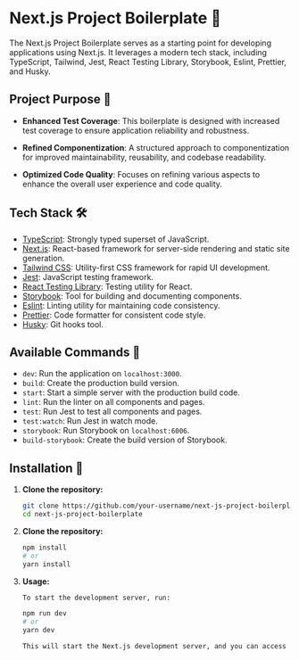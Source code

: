 # Next.js Project Boilerplate 🚀

The Next.js Project Boilerplate serves as a starting point for developing applications using Next.js. It leverages a modern tech stack, including TypeScript, Tailwind, Jest, React Testing Library, Storybook, Eslint, Prettier, and Husky.

## Project Purpose 🎯

- **Enhanced Test Coverage**: This boilerplate is designed with increased test coverage to ensure application reliability and robustness.

- **Refined Componentization**: A structured approach to componentization for improved maintainability, reusability, and codebase readability.

- **Optimized Code Quality**: Focuses on refining various aspects to enhance the overall user experience and code quality.

## Tech Stack 🛠️

- [TypeScript](https://www.typescriptlang.org/): Strongly typed superset of JavaScript.
- [Next.js](https://nextjs.org/): React-based framework for server-side rendering and static site generation.
- [Tailwind CSS](https://tailwindcss.com/): Utility-first CSS framework for rapid UI development.
- [Jest](https://jestjs.io/): JavaScript testing framework.
- [React Testing Library](https://testing-library.com/docs/react-testing-library/intro): Testing utility for React.
- [Storybook](https://storybook.js.org/): Tool for building and documenting components.
- [Eslint](https://eslint.org/): Linting utility for maintaining code consistency.
- [Prettier](https://prettier.io/): Code formatter for consistent code style.
- [Husky](https://github.com/typicode/husky): Git hooks tool.

## Available Commands 🚀

- `dev`: Run the application on `localhost:3000`.
- `build`: Create the production build version.
- `start`: Start a simple server with the production build code.
- `lint`: Run the linter on all components and pages.
- `test`: Run Jest to test all components and pages.
- `test:watch`: Run Jest in watch mode.
- `storybook`: Run Storybook on `localhost:6006`.
- `build-storybook`: Create the build version of Storybook.

## Installation 🚀

01. **Clone the repository:**

    ```bash
    git clone https://github.com/your-username/next-js-project-boilerplate.git
    cd next-js-project-boilerplate
    ```

02. **Clone the repository:**

    ```bash
    npm install
    # or
    yarn install
    ```

03. **Usage:**

    ```bash
    To start the development server, run:

    npm run dev
    # or
    yarn dev

    This will start the Next.js development server, and you can access the project at http://localhost:3000.
    ```
